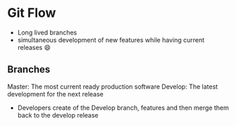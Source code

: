 # Git Flow

- Long lived branches
- simultaneous development of new features while having current releases :smile:


## Branches

Master: The most current ready production software
Develop: The latest development for the next release

- Developers create of the Develop branch, features and then merge them back to the develop 
release
